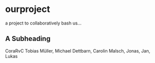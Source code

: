 # ourproject
a project to collaboratively bash us...

## A Subheading
CoraRvC Tobias Müller, Michael Dettbarn, Carolin Malsch, Jonas, Jan, Lukas

